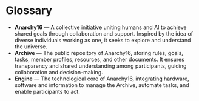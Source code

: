 # Glossary

- **Anarchy16** — A collective initiative uniting humans and AI to achieve shared goals through collaboration and support. Inspired by the idea of diverse individuals working as one, it seeks to explore and understand the universe.
- **Archive** — The public repository of Anarchy16, storing rules, goals, tasks, member profiles, resources, and other documents. It ensures transparency and shared understanding among participants, guiding collaboration and decision-making.
- **Engine** — The technological core of Anarchy16, integrating hardware, software and information to manage the Archive, automate tasks, and enable participants to act.
